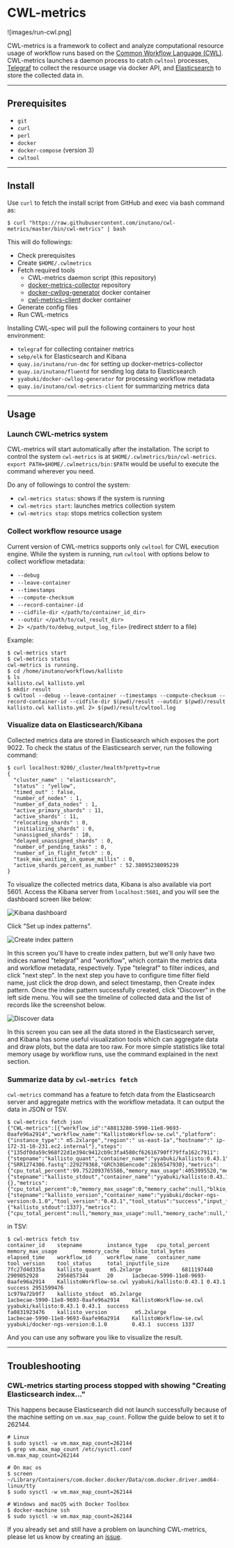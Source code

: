 # CWL-metrics

![images/run-cwl.png]

CWL-metrics is a framework to collect and analyze computational resource usage of workflow runs based on the [Common Workflow Language (CWL)](https://www.commonwl.org). CWL-metrics launches a daemon process to catch `cwltool` processes, [Telegraf](https://github.com/influxdata/telegraf) to collect the resource usage via docker API, and [Elasticsearch](https://github.com/elastic/elasticsearch) to store the collected data in.

---

## Prerequisites

- `git`
- `curl`
- `perl`
- `docker`
- `docker-compose` (version 3)
- `cwltool`

---

## Install

Use `curl` to fetch the install script from GitHub and exec via bash command as:

```
$ curl "https://raw.githubusercontent.com/inutano/cwl-metrics/master/bin/cwl-metrics" | bash
```

This will do followings:

- Check prerequisites
- Create `$HOME/.cwlmetrics`
- Fetch required tools
  - CWL-metrics daemon script (this repository)
  - [docker-metrics-collector](https://github.com/inutano/docker-metrics-collector) repository
  - [docker-cwllog-generator](https://github.com/inutano/docker-cwllog-generator) docker container
  - [cwl-metrics-client](https://github.com/inutano/cwl-metrics-client) docker container
- Generate config files
- Run CWL-metrics

Installing CWL-spec will pull the following containers to your host environment:

- `telegraf` for collecting container metrics
- `sebp/elk` for Elasticsearch and Kibana
- `quay.io/inutano/run-dmc` for setting up docker-metrics-collector
- `quay.io/inutano/fluentd` for sending log data to Elasticsearch
- `yyabuki/docker-cwllog-generator` for processing workflow metadata
- `quay.io/inutano/cwl-metrics-client` for summarizing metrics data

---

## Usage

### Launch CWL-metrics system

CWL-metrics will start automatically after the installation. The script to control the system `cwl-metrics` is at `$HOME/.cwlmetrics/bin/cwl-metrics`. `export PATH=$HOME/.cwlmetrics/bin:$PATH` would be useful to execute the command wherever you need.

Do any of followings to control the system:

- `cwl-metrics status`: shows if the system is running
- `cwl-metrics start`: launches metrics collection system
- `cwl-metrics stop`: stops metrics collection system

### Collect workflow resource usage

Current version of CWL-metrics supports only `cwltool` for CWL execution engine. While the system is running, run `cwltool` with options below to collect workflow metadata:

- `--debug`
- `--leave-container`
- `--timestamps`
- `--compute-checksum`
- `--record-container-id`
- `--cidfile-dir </path/to/container_id_dir>`
- `--outdir </path/to/cwl_result_dir>`
- `2> </path/to/debug_output_log_file>` (redirect stderr to a file)

Example:

```
$ cwl-metrics start
$ cwl-metrics status
cwl-metrics is running.
$ cd /home/inutano/workflows/kallisto
$ ls
kallisto.cwl kallisto.yml
$ mkdir result
$ cwltool --debug --leave-container --timestamps --compute-checksum --record-container-id --cidfile-dir $(pwd)/result --outdir $(pwd)/result kallisto.cwl kallisto.yml 2> $(pwd)/result/cwltool.log
```

### Visualize data on Elasticsearch/Kibana

Collected metrics data are stored in Elasticsearch which exposes the port 9022. To check the status of the Elasticsearch server, run the following command:

```
$ curl localhost:9200/_cluster/health?pretty=true
{
  "cluster_name" : "elasticsearch",
  "status" : "yellow",
  "timed_out" : false,
  "number_of_nodes" : 1,
  "number_of_data_nodes" : 1,
  "active_primary_shards" : 11,
  "active_shards" : 11,
  "relocating_shards" : 0,
  "initializing_shards" : 0,
  "unassigned_shards" : 10,
  "delayed_unassigned_shards" : 0,
  "number_of_pending_tasks" : 0,
  "number_of_in_flight_fetch" : 0,
  "task_max_waiting_in_queue_millis" : 0,
  "active_shards_percent_as_number" : 52.38095238095239
}
```

To visualize the collected metrics data, Kibana is also available via port 5601. Access the Kibana server from `localhost:5601`, and you will see the dashboard screen like below:

![Kibana dashboard](images/kibana01.png)

Click "Set up index patterns".

![Create index pattern](images/kibana02.png)

In this screen you'll have to create index pattern, but we'll only have two indices named "telegraf" and "workflow", which contain the metrics data and workflow metadata, respectively. Type "telegraf" to filter indices, and click "next step". In the next step you have to configure time filter field name, just click the drop down, and select timestamp, then Create index pattern. Once the index pattern successfully created, click "Discover" in the left side menu. You will see the timeline of collected data and the list of records like the screenshot below.

![Discover data](images/kibana03.png)

In this screen you can see all the data stored in the Elasticsearch server, and Kibana has some useful visualization tools which can aggregate data and draw plots, but the data are too raw. For more simple statistics like total memory usage by workflow runs, use the command explained in the next section.

### Summarize data by `cwl-metrics fetch`

`cwl-metrics` command has a feature to fetch data from the Elasticsearch server and aggregate metrics with the workflow metadata. It can output the data in JSON or TSV.

```
$ cwl-metrics fetch json
{"CWL-metrics":[{"workflow_id":"48813280-5990-11e8-9693-0aafe96a2914","workflow_name":"KallistoWorkflow-se.cwl","platform":{"instance_type":" m5.2xlarge","region":" us-east-1a","hostname":" ip-172-31-10-231.ec2.internal"},"steps":{"135df0da59c968f22d1e394c9412cb9c3fa4580cf62616790ff79ffa162c7911":{"stepname":"kallisto_quant","container_name":"yyabuki/kallisto:0.43.1","tool_version":"0.43.1","tool_status":"success","input_files":{"SRR1274306.fastq":229279368,"GRCh38Gencode":2836547930},"metrics":{"cpu_total_percent":99.7522093765586,"memory_max_usage":4053995520,"memory_cache":152821760,"blkio_total_bytes":51630080,"elapsed_time":40}},"e4796affa915d74f05d2094c410fcfcd0771e51fba9e7712be26a5b124393a94":{"stepname":"kallisto_stdout","container_name":"yyabuki/kallisto:0.43.1","tool_version":"0.43.1","tool_status":"success","input_files":{},"metrics":{"cpu_total_percent":0,"memory_max_usage":0,"memory_cache":null,"blkio_total_bytes":null,"elapsed_time":0}},"1caaaf7b5be68affbec2f4df1a95fcc534431c93fb8b56164affa59c7ae47871":{"stepname":"kallisto_version","container_name":"yyabuki/docker-ngs-version:0.1.0","tool_version":"0.43.1","tool_status":"success","input_files":{"kallisto_stdout":1337},"metrics":{"cpu_total_percent":null,"memory_max_usage":null,"memory_cache":null,"blkio_total_bytes":null,"elapsed_time":null}}}}]}
```

in TSV:

```
$ cwl-metrics fetch tsv
container_id    stepname        instance_type   cpu_total_percent       memory_max_usage        memory_cache    blkio_total_bytes       elapsed_time    workflow_id     workflow_name   container_name  tool_version    tool_status     total_inputfile_size
7fc27d4d335a    kallisto_quant   m5.2xlarge             6811197440      2909052928      2956857344      20      1acbecae-5990-11e8-9693-0aafe96a2914    KallistoWorkflow-se.cwl yyabuki/kallisto:0.43.1 0.43.1  success 2951599476
1c979a72b9f7    kallisto_stdout  m5.2xlarge                                             1acbecae-5990-11e8-9693-0aafe96a2914    KallistoWorkflow-se.cwl yyabuki/kallisto:0.43.1 0.43.1  success
fa0831923476    kallisto_version         m5.2xlarge                                             1acbecae-5990-11e8-9693-0aafe96a2914    KallistoWorkflow-se.cwl yyabuki/docker-ngs-version:0.1.0        0.43.1  success 1337
```

And you can use any software you like to visualize the result.

---

## Troubleshooting

### CWL-metrics starting process stopped with showing "Creating Elasticsearch index..."

This happens because Elasticsearch did not launch successfully because of the machine setting on `vm.max_map_count`. Follow the guide below to set it to 262144.

```
# Linux
$ sudo sysctl -w vm.max_map_count=262144
$ grep vm.max_map_count /etc/sysctl.conf
vm.max_map_count=262144

# On mac os
$ screen ~/Library/Containers/com.docker.docker/Data/com.docker.driver.amd64-linux/tty
$ sudo sysctl -w vm.max_map_count=262144

# Windows and macOS with Docker Toolbox
$ docker-machine ssh
$ sudo sysctl -w vm.max_map_count=262144
```

If you already set and still have a problem on launching CWL-metrics, please let us know by creating an [issue](https://github.com/inutano/cwl-metrics/issues).
